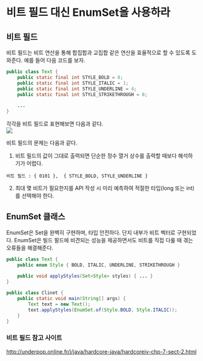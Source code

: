 # 비트 필드 대신 EnumSet을 사용하라
## 비트 필드 
   비트 필드는 비트 연산을 통해 합집합과 교집합 같은 연산을 효율적으로 할 수 있도록 도와준다. 예를 들어 다음 코드를 보자.
~~~java
public class Text {
    public static final int STYLE_BOLD = 0;
    public static final int STYLE_ITALIC = 1;
    public static final int STYLE_UNDERLINE = 4;
    public static final int STYLE_STRIKETHROUGH = 8;
    
    ...
}
~~~

각각을 비트 필드로 표현해보면 다음과 같다. <br>
<img src="docs/images/ch6/bit_field.png"> <br>

비트 필드의 문제는 다음과 같다.
1. 비트 필드의 값이 그대로 출력되면 단순한 정수 열거 상수를 출력할 때보다 해석하기가 어렵다. 
~~~TEXT
비트 필드 : { 0101 },  { STYLE_BOLD, STYLE_UNDERLINE }
~~~

2. 최대 몇 비트가 필요한지를 API 작성 시 미리 예측하여 적절한 타입(long 또는 int)를 선택해야 한다.

## EnumSet 클래스
   EnumSet은 Set을 완벽히 구현하며, 타입 안전하다. 단지 내부가 비트 벡터로 구현되었다. EnumSet은 빌드 필드에 비견되는 성능을 제공하면서도 비트를 직접 다룰 때 겪는 오류들을 해결해준다.
   
~~~java
public class Text {
    public enum Style { BOLD, ITALIC, UNDERLINE, STRIKETHROUGH }
    
    public void applyStyles(Set<Style> styles) { ... }
}

public class Clinet {
    public static void main(String[] args) {
        Text text = new Text();
        text.applyStyles(EnumSet.of(Style.BOLD, Style.ITALIC));
    }
}
~~~


### 비트 필드 참고 사이트
http://underpop.online.fr/j/java/hardcore-java/hardcorejv-chp-7-sect-2.html
